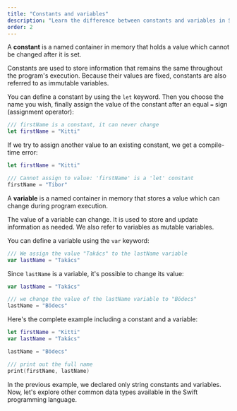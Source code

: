 ```yaml
---
title: "Constants and variables"
description: "Learn the difference between constants and variables in Swift. See how to use let and var with code examples for immutable and mutable values."
order: 2
---
```


A **constant** is a named container in memory that holds a value which cannot be changed after it is set. 

Constants are used to store information that remains the same throughout the program's execution. Because their values are fixed, constants are also referred to as immutable variables.

You can define a constant by using the `let` keyword. Then you choose the name you wish, finally assign the value of the constant after an equal `=` sign (assignment operator):

```swift
/// firstName is a constant, it can never change
let firstName = "Kitti"
```

If we try to assign another value to an existing constant, we get a compile-time error:

```swift
let firstName = "Kitti"

/// Cannot assign to value: 'firstName' is a 'let' constant
firstName = "Tibor"
```

A **variable** is a named container in memory that stores a value which can change during program execution.

The value of a variable can change. It is used to store and update information as needed. We also refer to variables as mutable variables.

You can define a variable using the `var` keyword:

```swift
/// We assign the value "Takács" to the lastName variable
var lastName = "Takács"
```

Since `lastName` is a variable, it's possible to change its value:

```swift
var lastName = "Takács"

/// we change the value of the lastName variable to "Bödecs"
lastName = "Bödecs"
```

Here's the complete example including a constant and a variable:

```swift
let firstName = "Kitti"
var lastName = "Takács"

lastName = "Bödecs"

/// print out the full name
print(firstName, lastName)
```

In the previous example, we declared only string constants and variables. Now, let's explore other common data types available in the Swift programming language.
